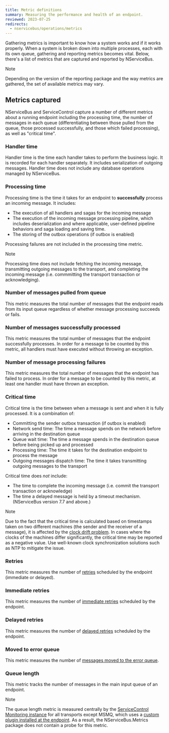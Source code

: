 ```yaml
---
title: Metric definitions
summary: Measuring the performance and health of an endpoint.
reviewed: 2023-07-25
redirects:
  - nservicebus/operations/metrics
---
```


Gathering metrics is important to know how a system works and if it works properly. When a system is broken down into multiple processes, each with its own queue, gathering and reporting metrics becomes vital. Below, there's a list of metrics that are captured and reported by NServiceBus.

> [!NOTE]
> Depending on the version of the reporting package and the way metrics are gathered, the set of available metrics may vary.

## Metrics captured

NServiceBus and ServiceControl capture a number of different metrics about a running endpoint including the processing time, the number of messages in each queue (differentiating between those pulled from the queue, those processed successfully, and those which failed processing), as well as "critical time".

### Handler time

Handler time is the time each handler takes to perform the business logic. It is recorded for each handler separately. It includes serialization of outgoing messages. Handler time does not include any database operations managed by NServiceBus.

### Processing time

Processing time is the time it takes for an endpoint to **successfully** process an incoming message. It includes:

- The execution of all handlers and sagas for the incoming message
- The execution of the incoming message processing pipeline, which includes deserialization and where applicable, user-defined pipeline behaviors and saga loading and saving time.
- The storing of the outbox operations (if outbox is enabled)

Processing failures are not included in the processing time metric.

> [!NOTE]
> Processing time does not include fetching the incoming message, transmitting outgoing messages to the transport, and completing the incoming message (i.e. commmitting the transport transaction or acknowledging).

### Number of messages pulled from queue

This metric measures the total number of messages that the endpoint reads from its input queue regardless of whether message processing succeeds or fails.

### Number of messages successfully processed

This metric measures the total number of messages that the endpoint successfully processes. In order for a message to be counted by this metric, all handlers must have executed without throwing an exception.

### Number of message processing failures

This metric measures the total number of messages that the endpoint has failed to process. In order for a message to be counted by this metric, at least one handler must have thrown an exception.

### Critical time

Critical time is the time between when a message is sent and when it is fully processed. It is a combination of:

- Committing the sender outbox transaction (if outbox is enabled)
- Network send time: The time a message spends on the network before arriving in the destination queue
- Queue wait time: The time a message spends in the destination queue before being picked up and processed
- Processing time: The time it takes for the destination endpoint to process the message
- Outgoing messages dispatch time: The time it takes transmitting outgoing messages to the transport

Critical time does _not_ include:

- The time to complete the incoming message (i.e. commit the transport transaction or acknowledge)
- The time a delayed message is held by a timeout mechanism. (NServiceBus version 7.7 and above.)

> [!NOTE]
> Due to the fact that the critical time is calculated based on timestamps taken on two different machines (the sender and the receiver of a message), it is affected by the [clock drift problem](https://en.wikipedia.org/wiki/Clock_drift). In cases where the clocks of the machines differ significantly, the critical time may be reported as a negative value. Use well-known clock synchronization solutions such as NTP to mitigate the issue.

### Retries

This metric measures the number of [retries](/nservicebus/recoverability) scheduled by the endpoint (immediate or delayed).

### Immediate retries

This metric measures the number of [immediate retries](/nservicebus/recoverability/#immediate-retries) scheduled by the endpoint.

### Delayed retries

This metric measures the number of [delayed retries](/nservicebus/recoverability/#delayed-retries) scheduled by the endpoint.

### Moved to error queue

This metric measures the number of [messages moved to the error queue](/nservicebus/recoverability/#fault-handling).

### Queue length

This metric tracks the number of messages in the main input queue of an endpoint.

> [!NOTE]
> The queue length metric is measured centrally by the [ServiceControl Monitoring instance](/servicecontrol/monitoring-instances) for all transports except MSMQ, which uses a [custom plugin installed at the endpoint](/monitoring/metrics/msmq-queue-length.md). As a result, the NServiceBus.Metrics package does not contain a probe for this metric.
